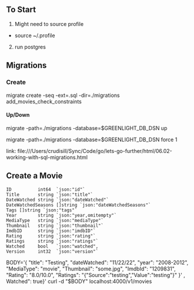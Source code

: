 ## To Start

1. Might need to source profile
* source ~/.profile

2. run postgres

## Migrations

### Create
migrate create -seq -ext=.sql -dir=./migrations add_movies_check_constraints

#### Up/Down
migrate -path=./migrations -database=$GREENLIGHT_DB_DSN up

migrate -path=./migrations -database=$GREENLIGHT_DB_DSN force 1

link: file:///Users/crudisill/Sync/Code/go/lets-go-further/html/06.02-working-with-sql-migrations.html

## Create a Movie

    ID          int64  `json:"id"`
    Title       string `json:"title"`
    DateWatched string `json:"dateWatched"`
    DateWatchedSeasons []string `json:"dateWatchedSeasons"`
    Tags []string `json:"tags"`
    Year        string `json:"year,omitempty"`
    MediaType   string `json:"mediaType"`
    Thumbnail   string `json:"thumbnail"`
    ImdbID      string `json:"imdbID"`
    Rating      string `json:"rating"`
    Ratings     string `json:"ratings"`
    Watched     bool   `json:"watched",
    Version     int32  `json:"version"`

BODY='{
  "title": "Testing",
  "dateWatched": "11/22/22",
  "year": "2008-2012",
  "MediaType": "movie",
  "Thumbnail": "some.jpg",
  "ImdbId": "1209831",
  "Rating": "8.0/10.0",
  "Ratings": "{\"Source\":\"testing\",\"Value\":\"testing\"}"
}'
, Watched": true}'
curl -d "$BODY" localhost:4000/v1/movies
